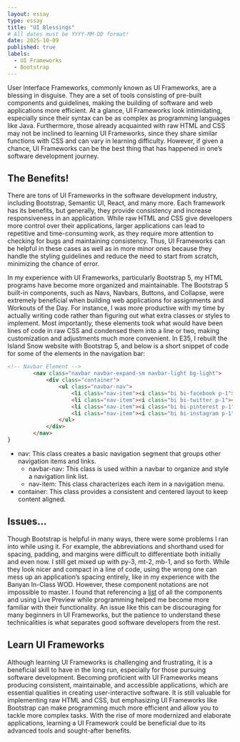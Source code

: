 ```yaml
---
layout: essay
type: essay
title: "UI Blessings"
# All dates must be YYYY-MM-DD format!
date: 2025-10-09
published: true
labels:
  - UI Frameworks
  - Bootstrap
---
```


User Interface Frameworks, commonly known as UI Frameworks, are a blessing in disguise. They are a set of tools consisting of pre-built components and guidelines, making the building of software and web applications more efficient. At a glance, UI Frameworks look intimidating, especially since their syntax can be as complex as programming languages like Java. Furthermore, those already acquainted with raw HTML and CSS may not be inclined to learning UI Frameworks, since they share similar functions with CSS and can vary in learning difficulty. However, if given a chance, UI Frameworks can be the best thing that has happened in one’s software development journey.

## The Benefits!

There are tons of UI Frameworks in the software development industry, including Bootstrap, Semantic UI, React, and many more. Each framework has its benefits, but generally, they provide consistency and increase responsiveness in an application. While raw HTML and CSS give developers more control over their applications, larger applications can lead to repetitive and time-consuming work, as they require more attention to checking for bugs and maintaining consistency. Thus, UI Frameworks can be helpful in these cases as well as in more minor ones because they handle the styling guidelines and reduce the need to start from scratch, minimizing the chance of error.

In my experience with UI Frameworks, particularly Bootstrap 5, my HTML programs have become more organized and maintainable. The Bootstrap 5 built-in components, such as Navs, Navbars, Buttons, and Collapse, were extremely beneficial when building web applications for assignments and Workouts of the Day. For instance, I was more productive with my time by actually writing code rather than figuring out what extra classes or styles to implement. Most importantly, these elements took what would have been lines of code in raw CSS and condensed them into a line or two, making customization and adjustments much more convenient. In E35, I rebuilt the Island Snow website with Bootstrap 5, and below is a short snippet of code for some of the elements in the navigation bar:

```html
<!-- Navbar Element -->
        <nav class="navbar navbar-expand-sm navbar-light bg-light">
            <div class="container">
                <ul class="navbar-nav">
                    <li class="nav-item"><i class="bi bi-facebook p-1"></i></li>
                    <li class="nav-item"><i class="bi bi-twitter p-1"></i></li>
                    <li class="nav-item"><i class="bi bi-pinterest p-1"></i></li>
                    <li class="nav-item"><i class="bi bi-instagram p-1"></i></li>
                </ul>
            </div>
        </nav>
}
```
- nav: This class creates a basic navigation segment that groups other navigation items and links.
  - navbar-nav: This class is used within a navbar to organize and style a navigation link list.
  - nav-item: This class characterizes each item in a navigation menu.
- container: This class provides a consistent and centered layout to keep content aligned.

## Issues...

Though Bootstrap is helpful in many ways, there were some problems I ran into while using it. For example, the abbreviations and shorthand used for spacing, padding, and margins were difficult to differentiate both initially and even now. I still get mixed up with py-3, mt-2, mb-1, and so forth. While they look nicer and compact in a line of code, using the wrong one can mess up an application’s spacing entirely, like in my experience with the Banyan In-Class WOD. However, these component notations are not impossible to master. I found that referencing a [list](https://getbootstrap.com/docs/4.0/utilities/spacing/) of all the components and using Live Preview while programming helped me become more familiar with their functionality. An issue like this can be discouraging for many beginners in UI Frameworks, but the patience to understand these technicalities is what separates good software developers from the rest.

## Learn UI Frameworks

Although learning UI Frameworks is challenging and frustrating, it is a beneficial skill to have in the long run, especially for those pursuing software development. Becoming proficient with UI Frameworks means producing consistent, maintainable, and accessible applications, which are essential qualities in creating user-interactive software. It is still valuable for implementing raw HTML and CSS, but emphasizing UI Frameworks like Bootstrap can make programming much more efficient and allow you to tackle more complex tasks. With the rise of more modernized and elaborate applications, learning a UI Framework could be beneficial due to its advanced tools and sought-after benefits.
